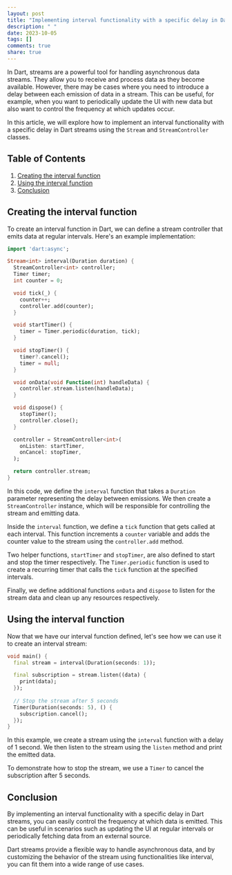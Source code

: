 ```yaml
---
layout: post
title: "Implementing interval functionality with a specific delay in Dart streams"
description: " "
date: 2023-10-05
tags: []
comments: true
share: true
---
```


In Dart, streams are a powerful tool for handling asynchronous data streams. They allow you to receive and process data as they become available. However, there may be cases where you need to introduce a delay between each emission of data in a stream. This can be useful, for example, when you want to periodically update the UI with new data but also want to control the frequency at which updates occur.

In this article, we will explore how to implement an interval functionality with a specific delay in Dart streams using the `Stream` and `StreamController` classes.

## Table of Contents
1. [Creating the interval function](#creating-the-interval-function)
2. [Using the interval function](#using-the-interval-function)
3. [Conclusion](#conclusion)

## Creating the interval function

To create an interval function in Dart, we can define a stream controller that emits data at regular intervals. Here's an example implementation:

```dart
import 'dart:async';

Stream<int> interval(Duration duration) {
  StreamController<int> controller;
  Timer timer;
  int counter = 0;

  void tick(_) {
    counter++;
    controller.add(counter);
  }

  void startTimer() {
    timer = Timer.periodic(duration, tick);
  }

  void stopTimer() {
    timer?.cancel();
    timer = null;
  }

  void onData(void Function(int) handleData) {
    controller.stream.listen(handleData);
  }

  void dispose() {
    stopTimer();
    controller.close();
  }

  controller = StreamController<int>(
    onListen: startTimer,
    onCancel: stopTimer,
  );

  return controller.stream;
}
```

In this code, we define the `interval` function that takes a `Duration` parameter representing the delay between emissions. We then create a `StreamController` instance, which will be responsible for controlling the stream and emitting data.

Inside the `interval` function, we define a `tick` function that gets called at each interval. This function increments a `counter` variable and adds the counter value to the stream using the `controller.add` method.

Two helper functions, `startTimer` and `stopTimer`, are also defined to start and stop the timer respectively. The `Timer.periodic` function is used to create a recurring timer that calls the `tick` function at the specified intervals.

Finally, we define additional functions `onData` and `dispose` to listen for the stream data and clean up any resources respectively.

## Using the interval function

Now that we have our interval function defined, let's see how we can use it to create an interval stream:

```dart
void main() {
  final stream = interval(Duration(seconds: 1));

  final subscription = stream.listen((data) {
    print(data);
  });
  
  // Stop the stream after 5 seconds
  Timer(Duration(seconds: 5), () {
    subscription.cancel();
  });
}
```

In this example, we create a stream using the `interval` function with a delay of 1 second. We then listen to the stream using the `listen` method and print the emitted data.

To demonstrate how to stop the stream, we use a `Timer` to cancel the subscription after 5 seconds.

## Conclusion

By implementing an interval functionality with a specific delay in Dart streams, you can easily control the frequency at which data is emitted. This can be useful in scenarios such as updating the UI at regular intervals or periodically fetching data from an external source.

Dart streams provide a flexible way to handle asynchronous data, and by customizing the behavior of the stream using functionalities like interval, you can fit them into a wide range of use cases.
